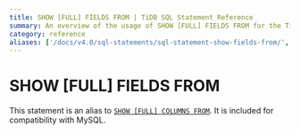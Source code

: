 ```yaml
---
title: SHOW [FULL] FIELDS FROM | TiDB SQL Statement Reference
summary: An overview of the usage of SHOW [FULL] FIELDS FROM for the TiDB database.
category: reference
aliases: ['/docs/v4.0/sql-statements/sql-statement-show-fields-from/','/docs/stable/reference/sql/statements/show-fields-from/']
---
```


# SHOW [FULL] FIELDS FROM

This statement is an alias to [`SHOW [FULL] COLUMNS FROM`](/sql-statements/sql-statement-show-columns-from.md). It is included for compatibility with MySQL.
